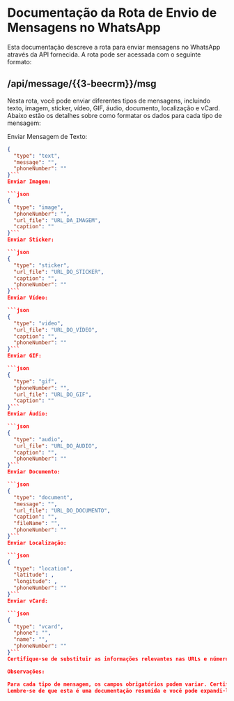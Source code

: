 
# Documentação da Rota de Envio de Mensagens no WhatsApp

Esta documentação descreve a rota para enviar mensagens no WhatsApp através da API fornecida. A rota pode ser acessada com o seguinte formato:


## /api/message/{{3-beecrm}}/msg

Nesta rota, você pode enviar diferentes tipos de mensagens, incluindo texto, imagem, sticker, vídeo, GIF, áudio, documento, localização e vCard. Abaixo estão os detalhes sobre como formatar os dados para cada tipo de mensagem:

Enviar Mensagem de Texto:

```json
{
  "type": "text",
  "message": "",
  "phoneNumber": ""
}```
Enviar Imagem:

```json
{
  "type": "image",
  "phoneNumber": "",
  "url_file": "URL_DA_IMAGEM",
  "caption": ""
}```
Enviar Sticker:

```json
{
  "type": "sticker",
  "url_file": "URL_DO_STICKER",
  "caption": "",
  "phoneNumber": ""
}```
Enviar Vídeo:

```json
{
  "type": "video",
  "url_file": "URL_DO_VÍDEO",
  "caption": "",
  "phoneNumber": ""
}```
Enviar GIF:

```json
{
  "type": "gif",
  "phoneNumber": "",
  "url_file": "URL_DO_GIF",
  "caption": ""
}```
Enviar Áudio:

```json
{
  "type": "audio",
  "url_file": "URL_DO_ÁUDIO",
  "caption": "",
  "phoneNumber": ""
}```
Enviar Documento:

```json
{
  "type": "document",
  "message": "",
  "url_file": "URL_DO_DOCUMENTO",
  "caption": "",
  "fileName": "",
  "phoneNumber": ""
}```
Enviar Localização:

```json
{
  "type": "location",
  "latitude": ,
  "longitude": ,
  "phoneNumber": ""
}```
Enviar vCard:

```json
{
  "type": "vcard",
  "phone": "",
  "name": "",
  "phoneNumber": ""
}```
Certifique-se de substituir as informações relevantes nas URLs e números de telefone.

Observações:

Para cada tipo de mensagem, os campos obrigatórios podem variar. Certifique-se de fornecer os campos necessários para cada tipo.
Lembre-se de que esta é uma documentação resumida e você pode expandi-la conforme necessário para atender aos requisitos específicos da sua equipe ou projeto.

